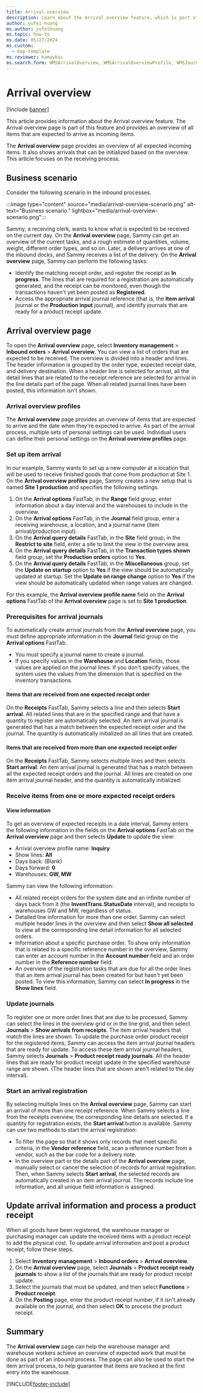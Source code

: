 ```yaml
---
title: Arrival overview
description: Learn about the Arrival overview feature, which is part of this feature and provides an overview of all items that are expected to arrive as incoming items.
author: yufei-huang
ms.author: yufeihuang
ms.topic: how-to
ms.date: 05/27/2024
ms.custom:
  - bap-template
ms.reviewer: kamaybac
ms.search.form: WMSArrivalOverview, WMSArrivalOverviewProfile, WMSJournalTable
---
```


# Arrival overview

[!include [banner](../includes/banner.md)]

This article provides information about the Arrival overview feature. The Arrival overview page is part of this feature and provides an overview of all items that are expected to arrive as incoming items.

The **Arrival overview** page provides an overview of all expected incoming items. It also shows arrivals that can be initialized based on the overview. This article focuses on the receiving process.

## Business scenario

Consider the following scenario in the inbound processes.

:::image type="content" source="media/arrival-overview-scenario.png" alt-text="Business scenario." lightbox="media/arrival-overview-scenario.png":::

Sammy, a receiving clerk, wants to know what is expected to be received on the current day. On the **Arrival overview** page, Sammy can get an overview of the current tasks, and a rough estimate of quantities, volume, weight, different order types, and so on. Later, a delivery arrives at one of the inbound docks, and Sammy receives a list of the delivery. On the **Arrival overview** page, Sammy can perform the following tasks:

- Identify the matching receipt order, and register the receipt as **In progress**. The lines that are required for a registration are automatically generated, and the receipt can be monitored, even though the transactions haven't yet been posted as **Registered**.
- Access the appropriate arrival journal reference (that is, the **Item arrival** journal or the **Production input** journal), and identify journals that are ready for a product receipt update.

## Arrival overview page

To open the **Arrival overview** page, select **Inventory management** &gt; **Inbound orders** &gt; **Arrival overview**. You can view a list of orders that are expected to be received. The overview is divided into a header and lines. The header information is grouped by the order type, expected receipt date, and delivery destination. When a header line is selected for arrival, all the detail lines that are related to the receipt reference are selected for arrival in the line details part of the page. When all related journal lines have been posted, this information isn't shown.

### Arrival overview profiles

The **Arrival overview** page provides an overview of items that are expected to arrive and the date when they're expected to arrive. As part of the arrival process, multiple sets of personal settings can be used. Individual users can define their personal settings on the **Arrival overview profiles** page.

### Set up item arrival

In our example, Sammy wants to set up a new computer at a location that will be used to receive finished goods that come from production at Site 1. On the **Arrival overview profiles** page, Sammy creates a new setup that is named **Site 1 production** and specifies the following settings.

1. On the **Arrival options** FastTab, in the **Range** field group, enter information about a day interval and the warehouses to include in the overview.
1. On the **Arrival options** FastTab, in the **Journal** field group, enter a receiving warehouse, a location, and a journal name (item arrival/production input).
1. On the **Arrival query details** FastTab, in the **Site** field group, in the **Restrict to site** field, enter a site to limit the view in the overview area.
1. On the **Arrival query details** FastTab, in the **Transaction types shown** field group, set the **Production orders** option to **Yes**.
1. On the **Arrival query details** FastTab, in the **Miscellaneous** group, set the **Update on startup** option to **Yes** if the view should be automatically updated at startup. Set the **Update on range change** option to **Yes** if the view should be automatically updated when range values are changed.

For this example, the **Arrival overview profile name** field on the **Arrival options** FastTab of the **Arrival overview** page is set to **Site 1 production**.

### Prerequisites for arrival journals

To automatically create arrival journals from the **Arrival overview** page, you must define appropriate information in the **Journal** field group on the **Arrival options** FastTab.

- You must specify a journal name to create a journal.
- If you specify values in the **Warehouse** and **Location** fields, those values are applied on the journal lines. If you don't specify values, the system uses the values from the dimension that is specified on the inventory transactions.

#### Items that are received from one expected receipt order

On the **Receipts** FastTab, Sammy selects a line and then selects **Start arrival**. All related lines that are in the specified range and that have a quantity to register are automatically selected. An item arrival journal is generated that has a match between the expected receipt order and the journal. The quantity is automatically initialized on all lines that are created.

#### Items that are received from more than one expected receipt order

On the **Receipts** FastTab, Sammy selects multiple lines and then selects **Start arrival**. An item arrival journal is generated that has a match between all the expected receipt orders and the journal. All lines are created on one item arrival journal header, and the quantity is automatically initialized.

### Receive items from one or more expected receipt orders

#### View information

To get an overview of expected receipts in a date interval, Sammy enters the following information in the fields on the **Arrival options** FastTab on the **Arrival overview** page and then selects **Update** to update the view:

- Arrival overview profile name: **Inquiry**
- Show lines: **All**
- Days back: (Blank)
- Days forward: **0**
- Warehouses: **GW, MW**

Sammy can view the following information:

- All related receipt orders for the system date and an infinite number of days back from it (the **InventTrans.StatusDate** interval), and receipts to warehouses GW and MW, regardless of status.
- Detailed line information for more than one order. Sammy can select multiple header lines in the overview and then select **Show all selected** to view all the corresponding line detail information for all selected orders.
- Information about a specific purchase order. To show only information that is related to a specific reference number in the overview, Sammy can enter an account number in the **Account number** field and an order number in the **Reference number** field.
- An overview of the registration tasks that are due for all the order lines that an item arrival journal has been created for but hasn't yet been posted. To view this information, Sammy can select **In progress** in the **Show lines** field.

### Update journals

To register one or more order lines that are due to be processed, Sammy can select the lines in the overview grid or in the line grid, and then select **Journals** &gt; **Show arrivals from receipts**. The item arrival headers that match the lines are shown. To update the purchase order product receipt for the registered items, Sammy can access the item arrival journal headers that are ready for update. To access these item arrival journal headers, Sammy selects **Journals** &gt; **Product receipt ready journals**. All the header lines that are ready for product receipt update in the specified warehouse range are shown. (The header lines that are shown aren't related to the day interval).

### Start an arrival registration

By selecting multiple lines on the **Arrival overview** page, Sammy can start an arrival of more than one receipt reference. When Sammy selects a line from the receipts overview, the corresponding line details are selected. If a quantity for registration exists, the **Start arrival** button is available. Sammy can use two methods to start the arrival registration:

- To filter the page so that it shows only records that meet specific criteria, in the **Vendor reference** field, scan a reference number from a vendor, such as the bar code for a delivery note.
- In the overview part or the details part of the **Arrival overview** page, manually select or cancel the selection of records for arrival registration. Then, when Sammy selects **Start arrival**, the selected records are automatically created in an item arrival journal. The records include line information, and all unique field information is assigned.

## Update arrival information and process a product receipt

When all goods have been registered, the warehouse manager or purchasing manager can update the received items with a product receipt to add the physical cost. To update arrival information and post a product receipt, follow these steps.

1. Select **Inventory management** &gt; **Inbound orders** &gt; **Arrival overview**.
1. On the **Arrival overview** page, select **Journals** &gt; **Product receipt ready journals** to show a list of the journals that are ready for product receipt update.
1. Select the journals that must be updated, and then select **Functions** &gt; **Product receipt**.
1. On the **Posting** page, enter the product receipt number, if it isn't already available on the journal, and then select **OK** to process the product receipt.

## Summary

The **Arrival overview** page can help the warehouse manager and warehouse workers achieve an overview of expected work that must be done as part of an inbound process. The page can also be used to start the item arrival process, to help guarantee that items are tracked at the first entry into the warehouse.

[!INCLUDE[footer-include](../../includes/footer-banner.md)]
